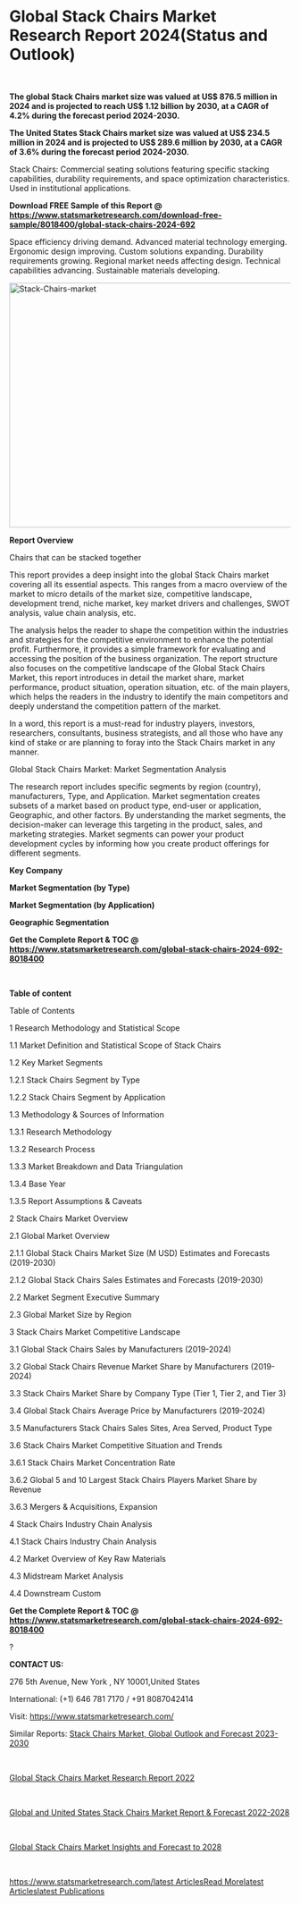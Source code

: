 <h1>Global Stack Chairs Market Research Report 2024(Status and Outlook)</h1><br/><p><strong>The global Stack Chairs market size was valued at US$ 876.5 million in 2024 and is projected to reach US$ 1.12 billion by 2030, at a <strong>CAGR</strong> of 4.2% during the forecast period 2024-2030.</strong></p>
 
 
 
 <p><strong>The United States Stack Chairs market size was valued at US$ 234.5 million in 2024 and is projected to US$ 289.6 million by 2030, at a <strong>CAGR</strong> of 3.6% during the forecast period 2024-2030.</strong></p>
 
 
 
 <p>Stack Chairs: Commercial seating solutions featuring specific stacking capabilities, durability requirements, and space optimization characteristics. Used in institutional applications.</p>
 
 
 
 <p><strong>Download FREE Sample of this Report @ <a href="https://www.statsmarketresearch.com/download-free-sample/8018400/global-stack-chairs-2024-692">https://www.statsmarketresearch.com/download-free-sample/8018400/global-stack-chairs-2024-692</a></strong></p>
 
 
 
 <p>Space efficiency driving demand. Advanced material technology emerging. Ergonomic design improving. Custom solutions expanding. Durability requirements growing. Regional market needs affecting design. Technical capabilities advancing. Sustainable materials developing.</p>
 
 
 
 <p><img alt="Stack-Chairs-market" src="https://www.grandresearchstore.com/assets/report-images/Stack_Chairs_market.png" style="width: 730px; height: 438px;" /></p>
 
 
 
 <p><strong>Report Overview</strong></p>
 
 
 
 <p>Chairs that can be stacked together</p>
 
 
 
 <p>This report provides a deep insight into the global Stack Chairs market covering all its essential aspects. This ranges from a macro overview of the market to micro details of the market size, competitive landscape, development trend, niche market, key market drivers and challenges, SWOT analysis, value chain analysis, etc.</p>
 
 
 
 <p>The analysis helps the reader to shape the competition within the industries and strategies for the competitive environment to enhance the potential profit. Furthermore, it provides a simple framework for evaluating and accessing the position of the business organization. The report structure also focuses on the competitive landscape of the Global Stack Chairs Market, this report introduces in detail the market share, market performance, product situation, operation situation, etc. of the main players, which helps the readers in the industry to identify the main competitors and deeply understand the competition pattern of the market.</p>
 
 
 
 <p>In a word, this report is a must-read for industry players, investors, researchers, consultants, business strategists, and all those who have any kind of stake or are planning to foray into the Stack Chairs market in any manner.</p>
 
 
 
 <p>Global Stack Chairs Market: Market Segmentation Analysis</p>
 
 
 
 <p>The research report includes specific segments by region (country), manufacturers, Type, and Application. Market segmentation creates subsets of a market based on product type, end-user or application, Geographic, and other factors. By understanding the market segments, the decision-maker can leverage this targeting in the product, sales, and marketing strategies. Market segments can power your product development cycles by informing how you create product offerings for different segments.</p>
 
 
 
 <p><strong>Key Company</strong></p>
 
 
 
 <p><strong>Market Segmentation (by Type)</strong></p>
 
 
 
 <p><strong>Market Segmentation (<strong>by Application</strong>)</strong></p>
 
 
 
 <p><strong>Geographic Segmentation</strong></p>
 
 
 
 <div><b>Get the Complete Report & TOC @ <a href="https://www.statsmarketresearch.com/global-stack-chairs-2024-692-8018400">https://www.statsmarketresearch.com/global-stack-chairs-2024-692-8018400</a></b></div>
 
 
 
 <p><br />
 
 <b>Table of content</b></p>
 
 
 
 <p>Table of Contents<br />
 
 1 Research Methodology and Statistical Scope<br />
 
 1.1 Market Definition and Statistical Scope of Stack Chairs<br />
 
 1.2 Key Market Segments<br />
 
 1.2.1 Stack Chairs Segment by Type<br />
 
 1.2.2 Stack Chairs Segment by Application<br />
 
 1.3 Methodology & Sources of Information<br />
 
 1.3.1 Research Methodology<br />
 
 1.3.2 Research Process<br />
 
 1.3.3 Market Breakdown and Data Triangulation<br />
 
 1.3.4 Base Year<br />
 
 1.3.5 Report Assumptions & Caveats<br />
 
 2 Stack Chairs Market Overview<br />
 
 2.1 Global Market Overview<br />
 
 2.1.1 Global Stack Chairs Market Size (M USD) Estimates and Forecasts (2019-2030)<br />
 
 2.1.2 Global Stack Chairs Sales Estimates and Forecasts (2019-2030)<br />
 
 2.2 Market Segment Executive Summary<br />
 
 2.3 Global Market Size by Region<br />
 
 3 Stack Chairs Market Competitive Landscape<br />
 
 3.1 Global Stack Chairs Sales by Manufacturers (2019-2024)<br />
 
 3.2 Global Stack Chairs Revenue Market Share by Manufacturers (2019-2024)<br />
 
 3.3 Stack Chairs Market Share by Company Type (Tier 1, Tier 2, and Tier 3)<br />
 
 3.4 Global Stack Chairs Average Price by Manufacturers (2019-2024)<br />
 
 3.5 Manufacturers Stack Chairs Sales Sites, Area Served, Product Type<br />
 
 3.6 Stack Chairs Market Competitive Situation and Trends<br />
 
 3.6.1 Stack Chairs Market Concentration Rate<br />
 
 3.6.2 Global 5 and 10 Largest Stack Chairs Players Market Share by Revenue<br />
 
 3.6.3 Mergers & Acquisitions, Expansion<br />
 
 4 Stack Chairs Industry Chain Analysis<br />
 
 4.1 Stack Chairs Industry Chain Analysis<br />
 
 4.2 Market Overview of Key Raw Materials<br />
 
 4.3 Midstream Market Analysis<br />
 
 4.4 Downstream Custom</p>
 
 
 
 <div><b>Get the Complete Report & TOC @ <a href="https://www.statsmarketresearch.com/global-stack-chairs-2024-692-8018400">https://www.statsmarketresearch.com/global-stack-chairs-2024-692-8018400</a></b></div>
 
 
 
 <p>? </p>
 
 
 
 <p><b>CONTACT US:</b><br />
 
 276 5th Avenue, New York , NY 10001,United States<br />
 
 International: (+1) 646 781 7170 / +91 8087042414<br />
 
 Visit: <a href="https://www.statsmarketresearch.com/">https://www.statsmarketresearch.com/</a><br />
 
 Similar Reports: <a href="https://www.statsmarketresearch.com/global-stack-chairs-2024-692-8018400">Stack Chairs Market, Global Outlook and Forecast 2023-2030</a><br />
 
 <br />
 
 <a href="https://www.statsmarketresearch.com/global-stack-chairs-2024-692-8018400">Global Stack Chairs Market Research Report 2022</a><br />
 
 <br />
 
 <a href="https://www.statsmarketresearch.com/global-stack-chairs-2024-692-8018400">Global and United States Stack Chairs Market Report & Forecast 2022-2028</a><br />
 
 <br />
 
 <a href="https://www.statsmarketresearch.com/global-stack-chairs-2024-692-8018400">Global Stack Chairs Market Insights and Forecast to 2028</a><br />
 
 <br />
 
 <a href="https://gyeongbokgung.com">https://www.statsmarketresearch.com/</a><a href="https://hallyeomaritime.com">latest Articles</a><a href="https://jingwansa.com">Read More</a><a href="https://nguoiviet.jp/">latest Articles</a><a href="https://www.intelmarketresearch.com/">latest Publications</a></p>